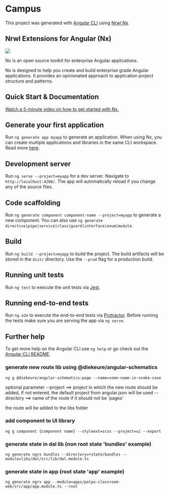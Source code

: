 # Campus

This project was generated with [Angular CLI](https://github.com/angular/angular-cli) using [Nrwl Nx](https://nrwl.io/nx).

## Nrwl Extensions for Angular (Nx)

<a href="https://nrwl.io/nx"><img src="https://preview.ibb.co/mW6sdw/nx_logo.png"></a>

Nx is an open source toolkit for enterprise Angular applications.

Nx is designed to help you create and build enterprise grade Angular applications. It provides an opinionated approach to application project structure and patterns.

## Quick Start & Documentation

[Watch a 5-minute video on how to get started with Nx.](http://nrwl.io/nx)

## Generate your first application

Run `ng generate app myapp` to generate an application. When using Nx, you can create multiple applications and libraries in the same CLI workspace. Read more [here](http://nrwl.io/nx).

## Development server

Run `ng serve --project=myapp` for a dev server. Navigate to `http://localhost:4200/`. The app will automatically reload if you change any of the source files.

## Code scaffolding

Run `ng generate component component-name --project=myapp` to generate a new component. You can also use `ng generate directive|pipe|service|class|guard|interface|enum|module`.

## Build

Run `ng build --project=myapp` to build the project. The build artifacts will be stored in the `dist/` directory. Use the `--prod` flag for a production build.

## Running unit tests

Run `ng test` to execute the unit tests via [Jest](https://jestjs.io/).

## Running end-to-end tests

Run `ng e2e` to execute the end-to-end tests via [Protractor](http://www.protractortest.org/).
Before running the tests make sure you are serving the app via `ng serve`.

## Further help

To get more help on the Angular CLI use `ng help` or go check out the [Angular CLI README](https://github.com/angular/angular-cli/blob/master/README.md).

### generate new route lib using @diekeure/angular-schematics

    ng g @diekeure/angular-schematics:page --name=some-name-in-snake-case

optional parameter
--project ==> project in which the new route should be added, if not entered, the default project from angular.json will be used
--directory ==> name of the route if it should not be 'pages'

the route will be added to the libs folder

### add component to UI library

    ng g component {component name} --styleext=scss --project=ui --export

### generate state in dal lib (non root state 'bundles' example)

    ng generate ngrx bundles --directory=+state/bundles --module=libs/dal/src/lib/dal.module.ts

### generate state in app (root state 'app' example)

    ng generate ngrx app --module=apps/polpo-classroom-web/src/app/app.module.ts --root
